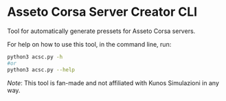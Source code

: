 # Asseto Corsa Server Creator CLI

Tool for automatically generate pressets for Asseto Corsa servers.

For help on how to use this tool, in the command line, run:

```bash
python3 acsc.py -h
#or 
python3 acsc.py --help
```


*Note*: This tool is fan-made and not affiliated with Kunos Simulazioni in any way.

